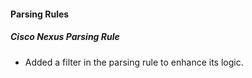 #### Parsing Rules
##### Cisco Nexus Parsing Rule
- Added a filter in the parsing rule to enhance its logic.
